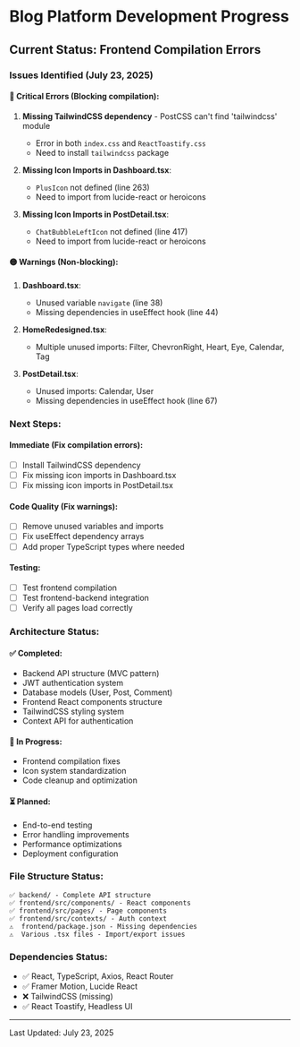# Blog Platform Development Progress

## Current Status: Frontend Compilation Errors

### Issues Identified (July 23, 2025)

#### 🔴 Critical Errors (Blocking compilation):
1. **Missing TailwindCSS dependency** - PostCSS can't find 'tailwindcss' module
   - Error in both `index.css` and `ReactToastify.css`
   - Need to install `tailwindcss` package

2. **Missing Icon Imports in Dashboard.tsx**:
   - `PlusIcon` not defined (line 263)
   - Need to import from lucide-react or heroicons

3. **Missing Icon Imports in PostDetail.tsx**:
   - `ChatBubbleLeftIcon` not defined (line 417)
   - Need to import from lucide-react or heroicons

#### 🟡 Warnings (Non-blocking):
1. **Dashboard.tsx**:
   - Unused variable `navigate` (line 38)
   - Missing dependencies in useEffect hook (line 44)

2. **HomeRedesigned.tsx**:
   - Multiple unused imports: Filter, ChevronRight, Heart, Eye, Calendar, Tag

3. **PostDetail.tsx**:
   - Unused imports: Calendar, User
   - Missing dependencies in useEffect hook (line 67)

### Next Steps:

#### Immediate (Fix compilation errors):
- [ ] Install TailwindCSS dependency
- [ ] Fix missing icon imports in Dashboard.tsx
- [ ] Fix missing icon imports in PostDetail.tsx

#### Code Quality (Fix warnings):
- [ ] Remove unused variables and imports
- [ ] Fix useEffect dependency arrays
- [ ] Add proper TypeScript types where needed

#### Testing:
- [ ] Test frontend compilation
- [ ] Test frontend-backend integration
- [ ] Verify all pages load correctly

### Architecture Status:

#### ✅ Completed:
- Backend API structure (MVC pattern)
- JWT authentication system
- Database models (User, Post, Comment)
- Frontend React components structure
- TailwindCSS styling system
- Context API for authentication

#### 🔄 In Progress:
- Frontend compilation fixes
- Icon system standardization
- Code cleanup and optimization

#### ⏳ Planned:
- End-to-end testing
- Error handling improvements
- Performance optimizations
- Deployment configuration

### File Structure Status:
```
✅ backend/ - Complete API structure
✅ frontend/src/components/ - React components
✅ frontend/src/pages/ - Page components  
✅ frontend/src/contexts/ - Auth context
⚠️  frontend/package.json - Missing dependencies
⚠️  Various .tsx files - Import/export issues
```

### Dependencies Status:
- ✅ React, TypeScript, Axios, React Router
- ✅ Framer Motion, Lucide React
- ❌ TailwindCSS (missing)
- ✅ React Toastify, Headless UI

---
Last Updated: July 23, 2025
